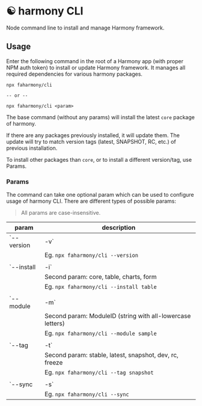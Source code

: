 # ☯️ harmony CLI

Node command line to install and manage Harmony framework.

## Usage

Enter the following command in the root of a Harmony app (with proper NPM auth token) to install or update Harmony framework. It manages all required dependencies for various harmony packages.

```
npx faharmony/cli

-- or --

npx faharmony/cli <param>
```

The base command (without any params) will install the latest `core` package of harmony.

If there are any packages previously installed, it will update them. The update will try to match version tags (latest, SNAPSHOT, RC, etc.) of previous installation.

To install other packages than `core`, or to install a different version/tag, use Params.

### Params

The command can take one optional param which can be used to configure usage of harmony CLI. There are different types of possible params:

> All params are case-insensitive.

| param            | description                                                 |
| ---------------- | ----------------------------------------------------------- |
| `--version | -v` | Check installed version of harmony.                         |
|                  | Eg. `npx faharmony/cli --version`                           |
|                  |                                                             |
| `--install | -i` | Install harmony's packages.                                 |
|                  | Second param: core, table, charts, form                     |
|                  | Eg. `npx faharmony/cli --install table`                     |
|                  |                                                             |
| `--module | -m`  | Generate harmony module using plop.                         |
|                  | Second param: ModuleID (string with all-lowercase letters)  |
|                  | Eg. `npx faharmony/cli --module sample`                     |
|                  |                                                             |
| `--tag | -t`     | Install specific tagged version of harmony.                 |
|                  | Second param: stable, latest, snapshot, dev, rc, freeze     |
|                  | Eg. `npx faharmony/cli --tag snapshot`                      |
|                  |                                                             |
| `--sync | -s`    | Synchronize current branch with FA_REACT_APP repo template. |
|                  | Eg. `npx faharmony/cli --sync`                              |
